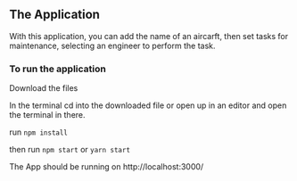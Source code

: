 ## The Application

With this application, you can add the name of an aircarft, then set tasks for maintenance, selecting an engineer to perform the task.

### To run the application

Download the files

In the terminal cd into the downloaded file or open up in an editor and open the terminal in there.

run `npm install`

then run `npm start` or `yarn start`

The App should be running on http://localhost:3000/
